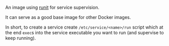 An image using [runit](http://smarden.org/runit/) for service supervision. 

It can serve as a good base image for other Docker images.

In short, to create a service create `/etc/service/<name>/run` script which at the end
`exec`s into the service executable you want to run (and supervise to keep running).
